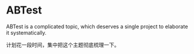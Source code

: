 # ABTest
ABTest is a complicated topic, which deserves a single project to elaborate it systematically.

计划花一段时间，集中把这个主题彻底梳理一下。
